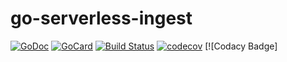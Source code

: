 # go-serverless-ingest

[![GoDoc][1]][2]
[![GoCard][3]][4]
[![Build Status][5]][6]
[![codecov][7]][8]
[![Codacy Badge]

[1]: https://godoc.org/github.com/codetaming/go-serverless-ingest?status.svg
[2]: https://godoc.org/github.com/codetaming/go-serverless-ingest
[3]: https://goreportcard.com/badge/github.com/codetaming/go-serverless-ingest
[4]: https://goreportcard.com/report/github.com/codetaming/go-serverless-ingest
[5]: https://travis-ci.org/codetaming/go-serverless-ingest.svg?branch=master
[6]: https://travis-ci.org/codetaming/go-serverless-ingest
[7]: https://codecov.io/gh/codetaming/go-serverless-ingest/branch/master/graph/badge.svg
[8]: https://codecov.io/gh/codetaming/go-serverless-ingest
[9]: https://api.codacy.com/project/badge/Grade/b600375020d745f087cf93b46c7bd395
[10]: https://www.codacy.com/app/danielvaughan/go-serverless-ingestutm_source=github.com&amp;utm_medium=referral&amp;utm_content=codetaming/go-serverless-ingest&amp;utm_campaign=Badge_Grade
